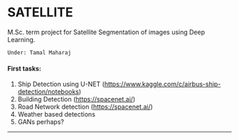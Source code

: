 # SATELLITE

M.Sc. term project for Satellite Segmentation of images using Deep Learning.

```Under: Tamal Maharaj```

#### First tasks:

1. Ship Detection using U-NET (https://www.kaggle.com/c/airbus-ship-detection/notebooks)
2. Building Detection (https://spacenet.ai/)
3. Road Network detection (https://spacenet.ai/)
4. Weather based detections
5. GANs perhaps?
***
